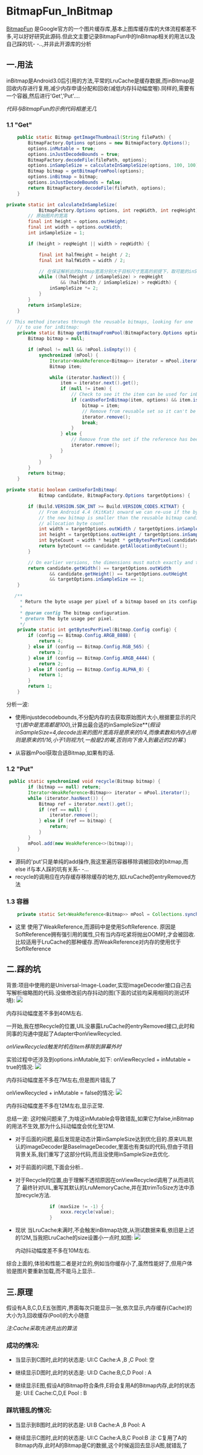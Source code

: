 # BitmapFun_InBitmap
 [BitmapFun](https://developer.android.com/topic/performance/graphics/manage-memory.html)  是Google官方的一个图片缓存库,基本上图库缓存库的大体流程都差不多,可以好好研究此源码.但此文主要记录BitmapFun中的InBitmap相关的用法以及自己踩的坑- -..,并非此开源库的分析
 
## 一.用法
inBitmap是Android3.0后引用的方法,平常的LruCache是缓存数据,而inBitmap是回收内存进行复用,减少内存申请分配和回收(减低内存抖动幅度喔).同样的,需要有一个容器,然后进行'Get','Put'....

 _代码与BitmapFun的示例代码相差无几_  
 
### 1.1 "Get"
```java
    public static Bitmap getImageThumbnail(String filePath) {
        BitmapFactory.Options options = new BitmapFactory.Options();
        options.inMutable = true;
        options.inJustDecodeBounds = true;
        BitmapFactory.decodeFile(filePath, options);
        options.inSampleSize = calculateInSampleSize(options, 100, 100);
        Bitmap bitmap = getBitmapFromPool(options);
        options.inBitmap = bitmap;
        options.inJustDecodeBounds = false;
        return BitmapFactory.decodeFile(filePath, options);
    }
```
```java
private static int calculateInSampleSize(
            BitmapFactory.Options options, int reqWidth, int reqHeight) {
        // 原始图片的宽高
        final int height = options.outHeight;
        final int width = options.outWidth;
        int inSampleSize = 1;

        if (height > reqHeight || width > reqWidth) {

            final int halfHeight = height / 2;
            final int halfWidth = width / 2;

            // 在保证解析出的bitmap宽高分别大于目标尺寸宽高的前提下，取可能的inSampleSize的最大值
            while ((halfHeight / inSampleSize) > reqHeight
                    && (halfWidth / inSampleSize) > reqWidth) {
                inSampleSize *= 2;
            }
        }
        return inSampleSize;
    }
```
```java
// This method iterates through the reusable bitmaps, looking for one
    // to use for inBitmap:
    private static Bitmap getBitmapFromPool(BitmapFactory.Options options) {
        Bitmap bitmap = null;

        if (mPool != null && !mPool.isEmpty()) {
            synchronized (mPool) {
                Iterator<WeakReference<Bitmap>> iterator = mPool.iterator();
                Bitmap item;

                while (iterator.hasNext()) {
                    item = iterator.next().get();
                    if (null != item) {
                        // Check to see it the item can be used for inBitmap.
                        if (canUseForInBitmap(item, options) && item.isMutable()) {
                            bitmap = item;
                            // Remove from reusable set so it can't be used again.
                            iterator.remove();
                            break;
                        }
                    } else {
                        // Remove from the set if the reference has been cleared.
                        iterator.remove();
                    }
                }
            }
        }
        return bitmap;
    }
```
```java
private static boolean canUseForInBitmap(
            Bitmap candidate, BitmapFactory.Options targetOptions) {

        if (Build.VERSION.SDK_INT >= Build.VERSION_CODES.KITKAT) {
            // From Android 4.4 (KitKat) onward we can re-use if the byte size of
            // the new bitmap is smaller than the reusable bitmap candidate
            // allocation byte count.
            int width = targetOptions.outWidth / targetOptions.inSampleSize;
            int height = targetOptions.outHeight / targetOptions.inSampleSize;
            int byteCount = width * height * getBytesPerPixel(candidate.getConfig());
            return byteCount <= candidate.getAllocationByteCount();
        }

        // On earlier versions, the dimensions must match exactly and the inSampleSize must be 1
        return candidate.getWidth() == targetOptions.outWidth
                && candidate.getHeight() == targetOptions.outHeight
                && targetOptions.inSampleSize == 1;
    }
```
```java
   /**
     * Return the byte usage per pixel of a bitmap based on its configuration.
     *
     * @param config The bitmap configuration.
     * @return The byte usage per pixel.
     */
    private static int getBytesPerPixel(Bitmap.Config config) {
        if (config == Bitmap.Config.ARGB_8888) {
            return 4;
        } else if (config == Bitmap.Config.RGB_565) {
            return 2;
        } else if (config == Bitmap.Config.ARGB_4444) {
            return 2;
        } else if (config == Bitmap.Config.ALPHA_8) {
            return 1;
        }
        return 1;
    }
```
分析一波:

* 使用injustdecodebounds,不分配内存的去获取原始图片大小,根据要显示的尺寸(_图中是宽高都是100_),计算出最合适的inSampleSize**(_假设inSampleSize=4,decode出来的图片宽高将是原来的1/4,而像素数和内存占用则是原来的1/16,小于1则视为1,一般是2的幂,否则向下舍入到最近的2的幂_.)

* 从容器mPool获取合适Bitmap,如果有的话.

### 1.2 "Put"
 
```java
 public static synchronized void recycle(Bitmap bitmap) {
        if (bitmap == null) return;
        Iterator<WeakReference<Bitmap>> iterator = mPool.iterator();
        while (iterator.hasNext()) {
            Bitmap ref = iterator.next().get();
            if (ref == null) {
                iterator.remove();
            } else if (ref == bitmap) {
                return;
            }
        }
        mPool.add(new WeakReference<>(bitmap));
    }
```
* 源码的'put'只是单纯的add操作,我这里遍历容器移除调被回收的bitmap,而else if与本人踩的坑有关系- -...
* recycle的调用应在内存缓存移除缓存的地方,如LruCache的entryRemoved方法
### 1.3 容器
```java
    private static Set<WeakReference<Bitmap>> mPool = Collections.synchronizedSet(new HashSet<WeakReference<Bitmap>>());
```
* 这里 使用了WeakReference,而源码中是使用SoftReference.
原因是SoftReference拥有强引用的属性,只有当内存吃紧将抛出OOM时,才会被回收.比较适用于LruCache的那种缓存.而WeakReference对内存的使用优于SoftReference

## 二.踩的坑
背景:项目中使用的是Universal-Image-Loader,实现ImageDecoder接口自己去写解析缩略图的代码.没做修改前内存抖动的图(下面的试验均采用相同的测试环境):
![](pic/inbitmap_origin.png) 

内存抖动幅度差不多到40M左右.

一开始,我在想Recycle的位置,UIL没暴露LruCache的entryRemoved接口,此时和同事的沟通中提起了Adapter中onViewRecycled.

_onViewRecycled触发时机在item移除到屏幕外时_

实验过程中还涉及到options.inMutable,如下:
onViewRecycled + inMutable = true的情况:
![](pic/inbitmap_onviewrecycled_true_inmutable.png) 

内存抖动幅度差不多在7M左右,但是图片错乱了

onViewRecycled + inMutable = false的情况:
![](pic/inbitmap_onviewrecycled_false_inmutable.png)

内存抖动幅度差不多在12M左右,显示正常. 

总结一波:
      这时候问题来了,为啥这inMutable会导致错乱,如果它为false,inBitmap的用法不生效,那为什么抖动幅度会优化至12M.
      
 * 对于后面的问题,最后发现是动态计算inSampleSize达到优化目的.原来UIL默认的imageDecoder是BaseImageDecoder,里面也有类似的代码,但由于项目背景关系,我们重写了这部分代码,而且没使用inSampleSize去优化.
 
* 对于前面的问题,下面会分析..
* 对于Recycle的位置,由于理解不透彻原因在onViewRecycled调用了从而进坑了
      最终针对UIL,重写其默认的LruMemoryCache,并在其trimToSize方法中添加recycle方法.
```java
                if (maxSize != -1) {
                    xxxx.recycle(value);
                }
```
* 现状
    当LruCache未满时,不会触发inBitmap功效,从测试数据来看,依旧是上述的12M,当我把LruCache的size设置小一点时,如图:
![](pic/inbitmap_lru_cache_success.png)
 
    内动抖动幅度差不多在10M左右.
 
 综合上面的,体验和性能二者是对立的,例如当你缓存小了,虽然性能好了,但用户体验是图片要重新加载,而不能马上显示..
 
## 三.原理
假设有A,B,C,D,E五张图片,界面每次只能显示一张,依次显示,内存缓存(Cache)的大小为3,回收缓存(Pool)的大小随意

_注:Cache采取先进先出的算法_
###      成功的情况:
* 当显示到C图时,此时的状态是:
UI:C
Cache:A ,B ,C
Pool: 空

* 继续显示D图时,此时的状态是:
UI:D
Cache:B,C,D
Pool : A

* 继续显示E图,假设A的Bitmap符合条件,E将会复用A的Bitmap内存,此时的状态是:
UI:E
Cache:C,D,E
Pool : B

### 踩坑错乱的情况:

* 当显示到B图时,此时的状态是:
UI:B
Cache:A ,B
Pool: A

* 继续显示C图时,此时的状态是:
UI:C
Cache:A,B,C
Pool:B
_注:_ C复用了A的Bitmap内存,此时A的Bitmap是C的数据,这个时候返回去显示A图,就错乱了
